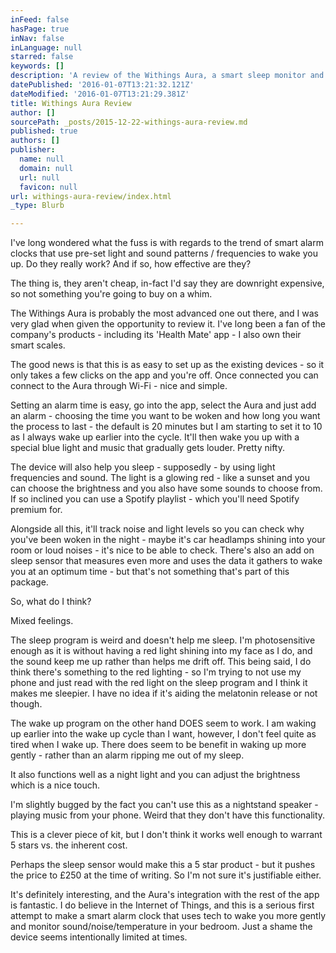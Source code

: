 ```yaml
---
inFeed: false
hasPage: true
inNav: false
inLanguage: null
starred: false
keywords: []
description: 'A review of the Withings Aura, a smart sleep monitor and alarm clock. '
datePublished: '2016-01-07T13:21:32.121Z'
dateModified: '2016-01-07T13:21:29.381Z'
title: Withings Aura Review
author: []
sourcePath: _posts/2015-12-22-withings-aura-review.md
published: true
authors: []
publisher:
  name: null
  domain: null
  url: null
  favicon: null
url: withings-aura-review/index.html
_type: Blurb

---
```

I've long wondered what the fuss is with regards to the trend
of smart alarm clocks that use pre-set light and sound patterns / frequencies
to wake you up. Do they really work? And if so, how effective are they?

The thing
is, they aren't cheap, in-fact I'd say they are downright expensive, so not
something you're going to buy on a whim.

The
Withings Aura is probably the most advanced one out there, and I was very glad
when given the opportunity to review it. I've long been a fan of the company's
products - including its 'Health Mate' app - I also own their smart scales.

The good
news is that this is as easy to set up as the existing devices - so it only
takes a few clicks on the app and you're off. Once connected you can connect to
the Aura through Wi-Fi - nice and simple.

Setting
an alarm time is easy, go into the app, select the Aura and just add an alarm -
choosing the time you want to be woken and how long you want the process to
last - the default is 20 minutes but I am starting to set it to 10 as I always
wake up earlier into the cycle. It'll then wake you up with a special blue light
and music that gradually gets louder. Pretty nifty.

The
device will also help you sleep - supposedly - by using light frequencies and
sound. The light is a glowing red - like a sunset and you can choose the
brightness and you also have some sounds to choose from. If so inclined you can
use a Spotify playlist - which you'll need Spotify premium for.

Alongside
all this, it'll track noise and light levels so you can check why you've been
woken in the night - maybe it's car headlamps shining into your room or loud
noises - it's nice to be able to check. There's also an add on sleep sensor
that measures even more and uses the data it gathers to wake you at an optimum
time - but that's not something that's part of this package.

So, what
do I think?

Mixed
feelings.

The sleep
program is weird and doesn't help me sleep. I'm photosensitive enough as it is
without having a red light shining into my face as I do, and the sound keep me
up rather than helps me drift off. This being said, I do think there's something
to the red lighting - so I'm trying to not use my phone and just read with the
red light on the sleep program and I think it makes me sleepier. I have no idea
if it's aiding the melatonin release or not though.

The wake
up program on the other hand DOES seem to work. I am waking up earlier into the
wake up cycle than I want, however, I don't feel quite as tired when I wake up.
There does seem to be benefit in waking up more gently - rather than an alarm
ripping me out of my sleep.

It also
functions well as a night light and you can adjust the brightness which is a
nice touch.

I'm
slightly bugged by the fact you can't use this as a nightstand speaker -
playing music from your phone. Weird that they don't have this functionality.

This is a
clever piece of kit, but I don't think it works well enough to warrant 5 stars
vs. the inherent cost.

Perhaps
the sleep sensor would make this a 5 star product - but it pushes the price to
£250 at the time of writing. So I'm not sure it's justifiable either.

It's definitely
interesting, and the Aura's integration with the rest of the app is fantastic.
I do believe in the Internet of Things, and this is a serious first attempt to
make a smart alarm clock that uses tech to wake you more gently and monitor
sound/noise/temperature in your bedroom. Just a shame the device seems
intentionally limited at times.